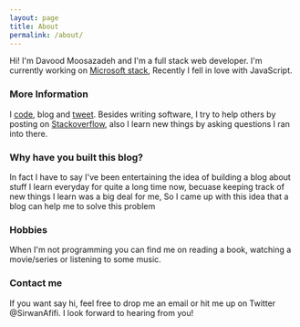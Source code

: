 ```yaml
---
layout: page
title: About
permalink: /about/
---
```


Hi! I'm Davood Moosazadeh and I'm a full stack web developer. I'm currently working on [Microsoft stack](https://medium.com/@SirwanAfifi/why-i-love-hate-microsoft-stack-6d8a097afc64), Recently I fell in love with JavaScript.

### More Information

I [code](https://github.com/SirwanAfifi), blog and [tweet](https://twitter.com/SirwanAfifi). Besides writing software, I try to help others by posting on [Stackoverflow](http://stackoverflow.com/users/1646540/sirwan-afifi), also I learn new things by asking questions I ran into there.

### Why have you built this blog?
In fact I have to say I've been entertaining the idea of building a blog about stuff I learn everyday for quite a long time now, becuase keeping track of new things I learn was a big deal for me, So I came up with this idea that a blog can help me to solve this problem

### Hobbies
When I'm not programming you can find me on reading a book, watching a movie/series or listening to some music.

### Contact me
If you want say hi, feel free to drop me an email or hit me up on Twitter @SirwanAfifi. I look forward to hearing from you! 
